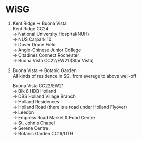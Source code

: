 # WiSG

1. Kent Ridge -> Buona Vista   
   Kent Ridge CC24   
   -> National University Hospital(NUH)  
   -> NUS Carpark 10  
   -> Dover Drone Field  
   -> Anglo-Chinese Junior College  
   -> Citadines Connect Rochester  
   -> Buona Vista CC22/EW21 (Star Vista)

2. Buona Vista -> Botanic Garden  
   All kinds of residence in SG, from average to above well-off 
 
   Buona Vista CC22/EW21  
   -> Blk 8 HDB Holland  
   -> DBS Holland Village Branch  
   -> Holland Residences  
   -> Holland Road (there is a road under Holland Flyover)  
   -> Leedon  
   -> Empress Road Market & Food Centre  
   -> St. John's Chapel  
   -> Serene Centre  
   -> Botanic Garden CC19/DT9  

